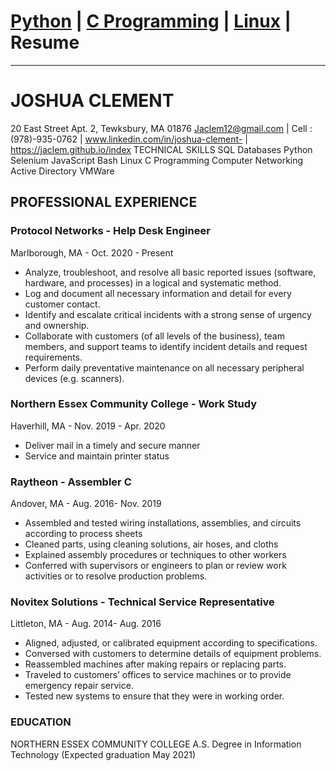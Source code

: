 # <a href="https://Jaclem.github.io/index">Python</a> | <a href="https://Jaclem.github.io/index">C Programming</a> | <a href="https://Jaclem.github.io/linux">Linux</a> | Resume
---

# JOSHUA CLEMENT
20 East Street Apt. 2, Tewksbury, MA 01876
Jaclem12@gmail.com | Cell : (978)-935-0762 | www.linkedin.com/in/joshua-clement- | https://jaclem.github.io/index 
TECHNICAL SKILLS
SQL Databases
Python
Selenium
JavaScript
Bash
Linux
C Programming
Computer Networking 
Active Directory
VMWare

## PROFESSIONAL EXPERIENCE  
### Protocol Networks - Help Desk Engineer
Marlborough, MA - Oct. 2020 - Present
-	Analyze, troubleshoot, and resolve all basic reported issues (software, hardware, and processes) in a logical and systematic method.
-	Log and document all necessary information and detail for every customer contact.
-	Identify and escalate critical incidents with a strong sense of urgency and ownership.
-	Collaborate with customers (of all levels of the business), team members, and support teams to identify incident details and request requirements.
-	Perform daily preventative maintenance on all necessary peripheral devices (e.g. scanners).

### Northern Essex Community College - Work Study
Haverhill, MA - Nov. 2019 - Apr. 2020
-	Deliver mail in a timely and secure manner
- Service and maintain printer status 

### Raytheon - Assembler C
Andover, MA - Aug. 2016- Nov. 2019
-	Assembled and tested wiring installations, assemblies, and circuits according to process sheets
-	Cleaned parts, using cleaning solutions, air hoses, and cloths
-	Explained assembly procedures or techniques to other workers
-	Conferred with supervisors or engineers to plan or review work activities or to resolve production problems. 

### Novitex Solutions - Technical Service Representative
Littleton, MA - Aug. 2014- Aug. 2016
-	Aligned, adjusted, or calibrated equipment according to specifications.
-	Conversed with customers to determine details of equipment problems.
-	Reassembled machines after making repairs or replacing parts.
-	Traveled to customers’ offices to service machines or to provide emergency repair service.
-	Tested new systems to ensure that they were in working order.

### EDUCATION
NORTHERN ESSEX COMMUNITY COLLEGE
A.S. Degree in Information Technology 				 (Expected graduation May 2021)
